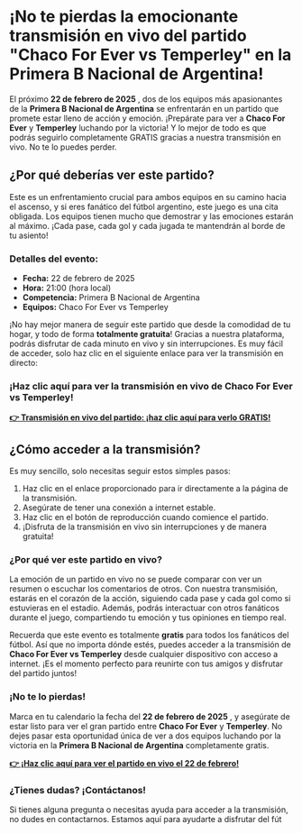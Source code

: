 # ¡No te pierdas la emocionante transmisión en vivo del partido "Chaco For Ever vs Temperley" en la Primera B Nacional de Argentina!

El próximo **22 de febrero de 2025** , dos de los equipos más apasionantes de la **Primera B Nacional de Argentina** se enfrentarán en un partido que promete estar lleno de acción y emoción. ¡Prepárate para ver a **Chaco For Ever** y **Temperley** luchando por la victoria! Y lo mejor de todo es que podrás seguirlo completamente GRATIS gracias a nuestra transmisión en vivo. No te lo puedes perder.

## ¿Por qué deberías ver este partido?

Este es un enfrentamiento crucial para ambos equipos en su camino hacia el ascenso, y si eres fanático del fútbol argentino, este juego es una cita obligada. Los equipos tienen mucho que demostrar y las emociones estarán al máximo. ¡Cada pase, cada gol y cada jugada te mantendrán al borde de tu asiento!

### Detalles del evento:

- **Fecha:** 22 de febrero de 2025
- **Hora:** 21:00 (hora local)
- **Competencia:** Primera B Nacional de Argentina
- **Equipos:** Chaco For Ever vs Temperley

¡No hay mejor manera de seguir este partido que desde la comodidad de tu hogar, y todo de forma **totalmente gratuita**! Gracias a nuestra plataforma, podrás disfrutar de cada minuto en vivo y sin interrupciones. Es muy fácil de acceder, solo haz clic en el siguiente enlace para ver la transmisión en directo:

### ¡Haz clic aquí para ver la transmisión en vivo de **Chaco For Ever vs Temperley**!

[**👉 Transmisión en vivo del partido: ¡haz clic aquí para verlo GRATIS!**](https://tinyurl.com/livestreamfreeo?st=Chaco+For+Ever+vs+Temperley&si=gh)

## ¿Cómo acceder a la transmisión?

Es muy sencillo, solo necesitas seguir estos simples pasos:

1. Haz clic en el enlace proporcionado para ir directamente a la página de la transmisión.
2. Asegúrate de tener una conexión a internet estable.
3. Haz clic en el botón de reproducción cuando comience el partido.
4. ¡Disfruta de la transmisión en vivo sin interrupciones y de manera gratuita!

### ¿Por qué ver este partido en vivo?

La emoción de un partido en vivo no se puede comparar con ver un resumen o escuchar los comentarios de otros. Con nuestra transmisión, estarás en el corazón de la acción, siguiendo cada pase y cada gol como si estuvieras en el estadio. Además, podrás interactuar con otros fanáticos durante el juego, compartiendo tu emoción y tus opiniones en tiempo real.

Recuerda que este evento es totalmente **gratis** para todos los fanáticos del fútbol. Así que no importa dónde estés, puedes acceder a la transmisión de **Chaco For Ever vs Temperley** desde cualquier dispositivo con acceso a internet. ¡Es el momento perfecto para reunirte con tus amigos y disfrutar del partido juntos!

### ¡No te lo pierdas!

Marca en tu calendario la fecha del **22 de febrero de 2025** , y asegúrate de estar listo para ver el gran partido entre **Chaco For Ever** y **Temperley**. No dejes pasar esta oportunidad única de ver a dos equipos luchando por la victoria en la **Primera B Nacional de Argentina** completamente gratis.

[**👉 ¡Haz clic aquí para ver el partido en vivo el 22 de febrero!**](https://tinyurl.com/livestreamfreeo?st=Chaco+For+Ever+vs+Temperley&si=gh)

### ¿Tienes dudas? ¡Contáctanos!

Si tienes alguna pregunta o necesitas ayuda para acceder a la transmisión, no dudes en contactarnos. Estamos aquí para ayudarte a disfrutar del fút
